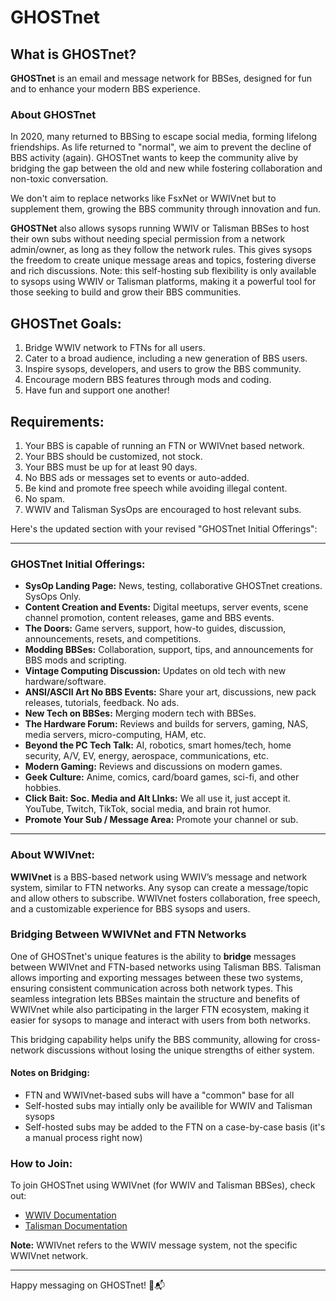 # GHOSTnet

## What is GHOSTnet?

**GHOSTnet** is an email and message network for BBSes, designed for fun and to enhance your modern BBS experience.

### About GHOSTnet
In 2020, many returned to BBSing to escape social media, forming lifelong friendships. As life returned to "normal", we aim to prevent the decline of BBS activity (again). GHOSTnet wants to keep the community alive by bridging the gap between the old and new while fostering collaboration and non-toxic conversation.

We don't aim to replace networks like FsxNet or WWIVnet but to supplement them, growing the BBS community through innovation and fun.

**GHOSTNet** also allows sysops running WWIV or Talisman BBSes to host their own subs without needing special permission from a network admin/owner, as long as they follow the network rules. This gives sysops the freedom to create unique message areas and topics, fostering diverse and rich discussions. Note: this self-hosting sub  flexibility is only available to sysops using WWIV or Talisman platforms, making it a powerful tool for those seeking to build and grow their BBS communities.

## GHOSTnet Goals:

1. Bridge WWIV network to FTNs for all users.
2. Cater to a broad audience, including a new generation of BBS users.
3. Inspire sysops, developers, and users to grow the BBS community.
4. Encourage modern BBS features through mods and coding.
5. Have fun and support one another!

## Requirements:

1. Your BBS is capable of running an FTN or WWIVnet based network.
2. Your BBS should be customized, not stock.
3. Your BBS must be up for at least 90 days.
4. No BBS ads or messages set to events or auto-added.
5. Be kind and promote free speech while avoiding illegal content.
6. No spam.
7. WWIV and Talisman SysOps are encouraged to host relevant subs.

Here's the updated section with your revised "GHOSTnet Initial Offerings":

---

### GHOSTnet Initial Offerings:

- **SysOp Landing Page:** News, testing, collaborative GHOSTnet creations. SysOps Only.
- **Content Creation and Events:** Digital meetups, server events, scene channel promotion, content releases, game and BBS events.
- **The Doors:** Game servers, support, how-to guides, discussion, announcements, resets, and competitions.
- **Modding BBSes:** Collaboration, support, tips, and announcements for BBS mods and scripting.
- **Vintage Computing Discussion:** Updates on old tech with new hardware/software.
- **ANSI/ASCII Art No BBS Events:** Share your art, discussions, new pack releases, tutorials, feedback. No ads.
- **New Tech on BBSes:** Merging modern tech with BBSes.
- **The Hardware Forum:** Reviews and builds for servers, gaming, NAS, media servers, micro-computing, HAM, etc.
- **Beyond the PC Tech Talk:** AI, robotics, smart homes/tech, home security, A/V, EV, energy, aerospace, communications, etc.
- **Modern Gaming:** Reviews and discussions on modern games.
- **Geek Culture:** Anime, comics, card/board games, sci-fi, and other hobbies.
- **Click Bait: Soc. Media and Alt LInks:** We all use it, just accept it. YouTube, Twitch, TikTok, social media, and brain rot humor.
- **Promote Your Sub / Message Area:** Promote your channel or sub.

--- 

### About WWIVnet:

**WWIVnet** is a BBS-based network using WWIV’s message and network system, similar to FTN networks. Any sysop can create a message/topic and allow others to subscribe. WWIVnet fosters collaboration, free speech, and a customizable experience for BBS sysops and users.

### Bridging Between WWIVNet and FTN Networks

One of GHOSTnet's unique features is the ability to **bridge** messages between WWIVnet and FTN-based networks using Talisman BBS. Talisman allows importing and exporting messages between these two systems, ensuring consistent communication across both network types. This seamless integration lets BBSes maintain the structure and benefits of WWIVnet while also participating in the larger FTN ecosystem, making it easier for sysops to manage and interact with users from both networks. 

This bridging capability helps unify the BBS community, allowing for cross-network discussions without losing the unique strengths of either system.

#### Notes on Bridging:
- FTN and WWIVnet-based subs will have a "common" base for all
- Self-hosted subs may intially only be availible for WWIV and Talisman sysops
- Self-hosted subs may be added to the FTN on a case-by-case basis (it's a manual process right now)

### How to Join:

To join GHOSTnet using WWIVnet (for WWIV and Talisman BBSes), check out:
- [WWIV Documentation](https://docs.wwivbbs.org)
- [Talisman Documentation](https://talismanbbs.com/docs)

**Note:** WWIVnet refers to the WWIV message system, not the specific WWIVnet network.

---

Happy messaging on GHOSTnet! 🚀📬
